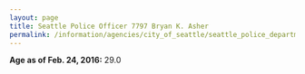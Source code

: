 ```yaml
---
layout: page
title: Seattle Police Officer 7797 Bryan K. Asher
permalink: /information/agencies/city_of_seattle/seattle_police_department/copbook/7797/
---
```


**Age as of Feb. 24, 2016:** 29.0
